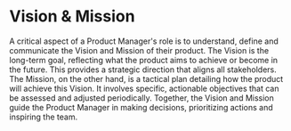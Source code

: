 # Vision & Mission 

A critical aspect of a Product Manager's role is to understand, define and communicate the Vision and Mission of their product. The Vision is the long-term goal, reflecting what the product aims to achieve or become in the future. This provides a strategic direction that aligns all stakeholders. The Mission, on the other hand, is a tactical plan detailing how the product will achieve this Vision. It involves specific, actionable objectives that can be assessed and adjusted periodically. Together, the Vision and Mission guide the Product Manager in making decisions, prioritizing actions and inspiring the team.